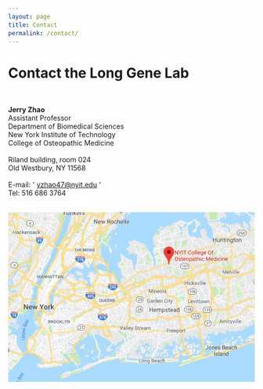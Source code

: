 ```yaml
---
layout: page
title: Contact
permalink: /contact/
--- 
```


# Contact the Long Gene Lab<br>
 <br>
 
**Jerry Zhao**<br>
Assistant Professor<br>
Department of Biomedical Sciences<br>
New York Institute of Technology<br>
College of Osteopathic Medicine<br>
<br>
Riland building, room 024<br>
Old Westbury, NY 11568<br>
 <br>
E-mail: ' yzhao47@nyit.edu ' <br>
Tel: 516 686 3764<br>
 <br>

<img width="800" src="/img/ML_Omics_Lab_googlemap_1.png" data-action="zoom">



